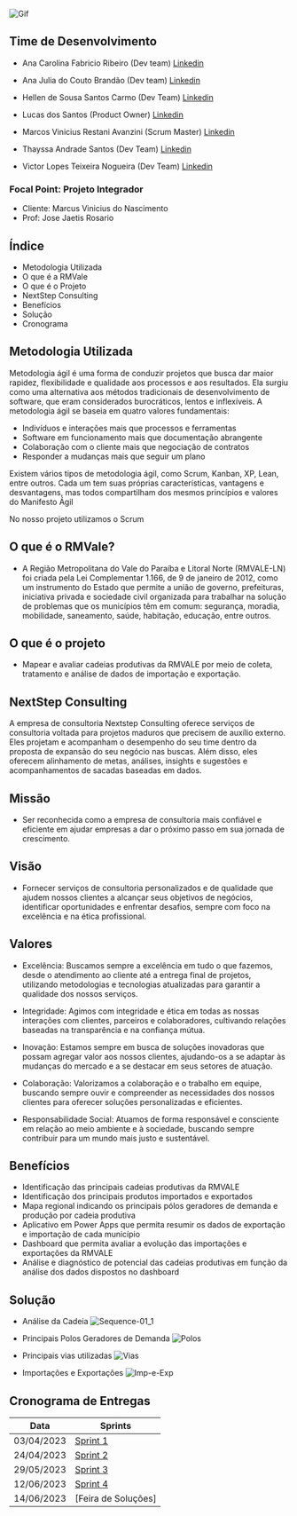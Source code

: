 ![Gif](https://github.com/MarcosAvanzini/NextStep/assets/70284253/250e887e-9c7f-47ec-ac83-c4dd1efa4242)


## Time de Desenvolvimento
* Ana Carolina Fabricio Ribeiro (Dev team) [Linkedin](https://www.linkedin.com/in/ana-carolina-fabr%C3%ADcio-ribeiro-976154207/)

* Ana Julia do Couto Brandão (Dev team) [Linkedin](https://www.linkedin.com/in/ana-j%C3%BAlia-couto-brand%C3%A3o-60a78b20b/)

* Hellen de Sousa Santos Carmo (Dev Team) [Linkedin](https://www.linkedin.com/in/hellen-carmo-26717b27b/)

* Lucas dos Santos (Product Owner) [Linkedin](https://www.linkedin.com/in/lucas-santos-26093664/)

* Marcos Vinicius Restani Avanzini (Scrum Master)  [Linkedin](https://www.linkedin.com/in/marcos-avanzini-7544331b6/)

* Thayssa Andrade Santos (Dev Team) [Linkedin](https://www.linkedin.com/in/thayssa-andrade-531a20200/)
 
* Victor Lopes Teixeira Nogueira (Dev Team) [Linkedin](https://www.linkedin.com)

### Focal Point: Projeto Integrador
* Cliente: Marcus Vinicius do Nascimento
* Prof: Jose Jaetis Rosario



## Índice
* Metodologia Utilizada
* O que é a RMVale
* O que é o Projeto
* NextStep Consulting
* Benefícios
* Solução
* Cronograma

## Metodologia Utilizada

Metodologia ágil é uma forma de conduzir projetos que busca dar maior rapidez, flexibilidade e qualidade aos processos e aos resultados. Ela surgiu como uma alternativa aos métodos tradicionais de desenvolvimento de software, que eram considerados burocráticos, lentos e inflexíveis. A metodologia ágil se baseia em quatro valores fundamentais:

* Indivíduos e interações mais que processos e ferramentas
* Software em funcionamento mais que documentação abrangente
* Colaboração com o cliente mais que negociação de contratos
* Responder a mudanças mais que seguir um plano

Existem vários tipos de metodologia ágil, como Scrum, Kanban, XP, Lean, entre outros. Cada um tem suas próprias características, vantagens e desvantagens, mas todos compartilham dos mesmos princípios e valores do Manifesto Ágil

No nosso projeto utilizamos o Scrum

## O que é o RMVale?
* A Região Metropolitana do Vale do Paraíba e Litoral Norte (RMVALE-LN) foi criada pela Lei Complementar 1.166, de 9 de janeiro de 2012, como um instrumento do Estado que permite a união de governo, prefeituras, iniciativa privada e sociedade civil organizada para trabalhar na solução de problemas que os municípios têm em comum: segurança, moradia, mobilidade, saneamento, saúde, habitação, educação, entre outros.

## O que é o projeto
* Mapear e avaliar cadeias produtivas da RMVALE por meio de coleta, tratamento e análise de dados de importação e exportação.

## NextStep Consulting
A empresa de consultoria Nextstep Consulting oferece serviços de consultoria voltada para projetos maduros que precisem de auxílio externo. Eles projetam e acompanham o desempenho do seu time dentro da proposta de expansão do seu negócio nas buscas. Além disso, eles oferecem alinhamento de metas, análises, insights e sugestões e acompanhamentos de sacadas baseadas em dados.

## Missão
* Ser reconhecida como a empresa de consultoria mais confiável e eficiente em ajudar empresas a dar o próximo passo em sua jornada de crescimento.

## Visão 
* Fornecer serviços de consultoria personalizados e de qualidade que ajudem nossos clientes a alcançar seus objetivos de negócios, identificar oportunidades e enfrentar desafios, sempre com foco na excelência e na ética profissional.


## Valores

* Excelência: Buscamos sempre a excelência em tudo o que fazemos, desde o atendimento ao cliente até a entrega final de projetos, utilizando metodologias e tecnologias atualizadas para garantir a qualidade dos nossos serviços.

* Integridade: Agimos com integridade e ética em todas as nossas interações com clientes, parceiros e colaboradores, cultivando relações baseadas na transparência e na confiança mútua.

* Inovação: Estamos sempre em busca de soluções inovadoras que possam agregar valor aos nossos clientes, ajudando-os a se adaptar às mudanças do mercado e a se destacar em seus setores de atuação.

* Colaboração: Valorizamos a colaboração e o trabalho em equipe, buscando sempre ouvir e compreender as necessidades dos nossos clientes para oferecer soluções personalizadas e eficientes.

* Responsabilidade Social: Atuamos de forma responsável e consciente em relação ao meio ambiente e à sociedade, buscando sempre contribuir para um mundo mais justo e sustentável.

## Benefícios 
* Identificação das principais cadeias produtivas da RMVALE
* Identificação dos principais produtos importados e exportados
* Mapa regional indicando os principais pólos geradores de demanda e produção por cadeia produtiva
* Aplicativo em Power Apps que permita resumir os dados de exportação e importação de cada município
* Dashboard que permita avaliar a evolução das importações e exportações da RMVALE
* Análise e diagnóstico de potencial das cadeias produtivas em função da análise dos dados dispostos no dashboard

## Solução
* Análise da Cadeia
![Sequence-01_1](https://github.com/MarcosAvanzini/NextStep/assets/70284253/f713fc3b-0b2d-418e-80bb-03555486cb83)

* Principais Polos Geradores de Demanda
![Polos](https://github.com/MarcosAvanzini/NextStep/assets/70284253/063cec39-7593-4f84-b219-701da300719b)

* Principais vias utilizadas
![Vias](https://github.com/MarcosAvanzini/NextStep/assets/70284253/a3e42806-418c-4e00-b8f2-31eac5a8f739)

* Importações e Exportações
![Imp-e-Exp](https://github.com/MarcosAvanzini/NextStep/assets/70284253/2d1fcf8e-0391-49e1-a6aa-abc05c7912dc)


## Cronograma de Entregas

| Data | Sprints |
| ------ | ------ |
|    03/04/2023    |[Sprint 1](https://github.com/MarcosAvanzini/NextStep/tree/Sprint-1)|
|    24/04/2023    |[Sprint 2](https://github.com/MarcosAvanzini/NextStep/tree/Sprint-2)|
|    29/05/2023    |[Sprint 3](https://github.com/MarcosAvanzini/NextStep/tree/Sprint-3)|
|    12/06/2023    |[Sprint 4](https://github.com/MarcosAvanzini/NextStep/tree/Sprint-4)|                    
|    14/06/2023    |[Feira de Soluções]|
